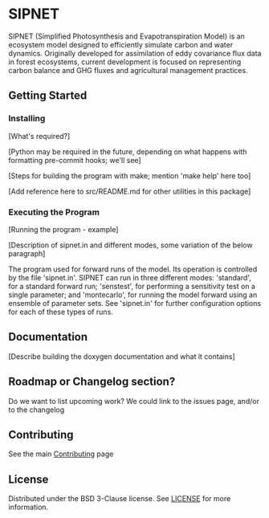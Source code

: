 # SIPNET



SIPNET (Simplified Photosynthesis and Evapotranspiration Model) is an ecosystem model designed to efficiently simulate carbon and water dynamics. Originally developed for assimilation of eddy covariance flux data in forest ecosystems, current development is focused on representing carbon balance and GHG fluxes and agricultural management practices.

## Getting Started

### Installing

[What's required?]

[Python may be required in the future, depending on what happens with formatting pre-commit hooks; we'll see]

[Steps for building the program with make; mention 'make help' here too]

[Add reference here to src/README.md for other utilities in this package]

### Executing the Program

[Running the program - example]

[Description of sipnet.in and different modes, some variation of the below paragraph]

The program used for forward runs of the model. Its operation is
controlled by the file 'sipnet.in'. SIPNET can run in three different
modes: 'standard', for a standard forward run; 'senstest', for
performing a sensitivity test on a single parameter; and 'montecarlo',
for running the model forward using an ensemble of parameter sets. See
'sipnet.in' for further configuration options for each of these types of
runs.

## Documentation

[Describe building the doxygen documentation and what it contains]

## Roadmap or Changelog section?

Do we want to list upcoming work? We could link to the issues page, and/or to the changelog

## Contributing

See the main [Contributing](../CONTRIBUTING.md) page

## License

Distributed under the BSD 3-Clause license. See [LICENSE](../../LICENSE) for more information.
